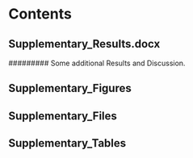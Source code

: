# Contents

## Supplementary_Results.docx
######### Some additional Results and Discussion.

## Supplementary_Figures

## Supplementary_Files

## Supplementary_Tables
